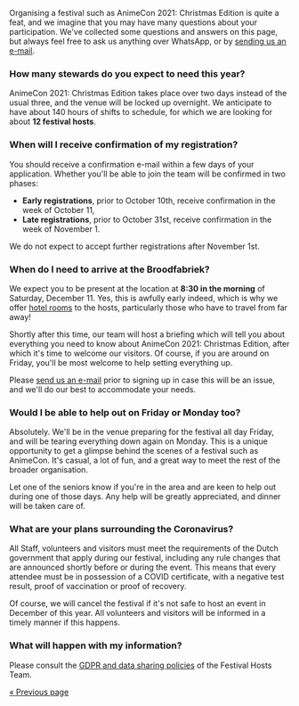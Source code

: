 Organising a festival such as AnimeCon 2021: Christmas Edition is quite a feat, and we imagine that
you may have many questions about your participation. We've collected some questions and answers
on this page, but always feel free to ask us anything over WhatsApp, or by
[sending us an e-mail](mailto:security@animecon.nl).

### How many stewards do you expect to need this year?
AnimeCon 2021: Christmas Edition takes place over two days instead of the usual three, and the venue
will be locked up overnight. We anticipate to have about 140 hours of shifts to schedule, for which
we are looking for about **12 festival hosts**.

### When will I receive confirmation of my registration?
You should receive a confirmation e-mail within a few days of your application. Whether you'll be
able to join the team will be confirmed in two phases:

  * **Early registrations**, prior to October 10th, receive confirmation in the week of October 11,
  * **Late registrations**, prior to October 31st, receive confirmation in the week of November 1.

We do not expect to accept further registrations after November 1st.

### When do I need to arrive at the Broodfabriek?
We expect you to be present at the location at **8:30 in the morning** of Saturday, December 11.
Yes, this is awfully early indeed, which is why we offer [hotel rooms](hotels.html) to the hosts,
particularly those who have to travel from far away!

Shortly after this time, our team will host a briefing which will tell you about everything you need
to know about AnimeCon 2021: Christmas Edition, after which it's time to welcome our visitors. Of
course, if you are around on Friday, you'll be most welcome to help setting everything up.

Please [send us an e-mail](mailto:security@animecon.nl) prior to signing up in case this will be an
issue, and we'll do our best to accommodate your needs.

### Would I be able to help out on Friday or Monday too?
Absolutely. We'll be in the venue preparing for the festival all day Friday, and will be tearing
everything down again on Monday. This is a unique opportunity to get a glimpse behind the scenes of
a festival such as AnimeCon. It's casual, a lot of fun, and a great way to meet the rest of the
broader organisation.

Let one of the seniors know if you're in the area and are keen to help out during one of those days.
Any help will be greatly appreciated, and dinner will be taken care of.

### What are your plans surrounding the Coronavirus?
All Staff, volunteers and visitors must meet the requirements of the Dutch government that apply
during our festival, including any rule changes that are announced shortly before or during the
event. This means that every attendee must be in possession of a COVID certificate, with a negative
test result, proof of vaccination or proof of recovery.

Of course, we will cancel the festival if it's not safe to host an event in December of this year.
All volunteers and visitors will be informed in a timely manner if this happens.

### What will happen with my information?
Please consult the [GDPR and data sharing policies](gdpr.html) of the Festival Hosts Team.

[« Previous page](/registration/2021-christmas/)
